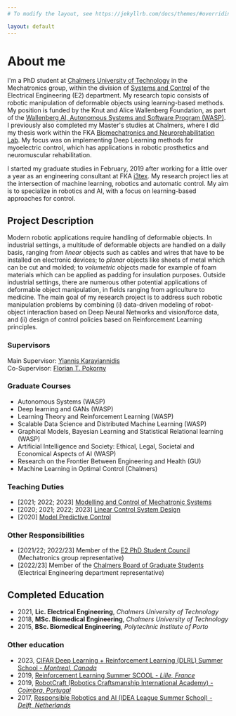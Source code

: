 ```yaml
---
# To modify the layout, see https://jekyllrb.com/docs/themes/#overriding-theme-defaults

layout: default
---
```


# About me

I'm a PhD student at [Chalmers University of Technology](https://www.chalmers.se/en/) in the Mechatronics group, within the division of [Systems and Control](https://www.chalmers.se/en/departments/e2/research/systems-and-control/) of the Electrical Engineering (E2) department. My research topic consists of robotic manipulation of deformable objects using learning-based methods. My position is funded by the Knut and Alice Wallenberg Foundation, as part of the [Wallenberg AI, Autonomous Systems and Software Program (WASP)](https://wasp-sweden.org/). I previously also completed my Master's studies at Chalmers, where I did my thesis work within the FKA [Biomechatronics and Neurorehabilitation Lab](http://www.bnl.chalmers.se/wordpress/). My focus was on implementing Deep Learning methods for myoelectric control, which has applications in robotic prosthetics and neuromuscular rehabilitation.

I started my graduate studies in February, 2019 after working for a little over a year as an engineering consultant at FKA [i3tex](https://www.i3tex.com/). My research project lies at the intersection of machine learning, robotics and automatic control. My aim is to specialize in robotics and AI, with a focus on learning-based approaches for control.

## Project Description

Modern robotic applications require handling of deformable objects. In industrial settings, a multitude of deformable objects are handled on a daily basis, ranging from *linear* objects such as cables and wires that have to be installed on electronic devices; to *planar* objects like sheets of metal which can be cut and molded; to *volumetric* objects made for example of foam materials which can be applied as padding for insulation purposes. Outside industrial settings, there are numerous other potential applications of deformable object manipulation, in fields ranging from agriculture to medicine. The main goal of my research project is to address such robotic manipulation problems by combining (i) data-driven modeling of robot-object interaction based on Deep Neural Networks and vision/force data, and (ii) design of control policies based on Reinforcement Learning principles.

### Supervisors

Main Supervisor: [Yiannis Karayiannidis](https://portal.research.lu.se/en/persons/yiannis-karayiannidis/)<br/>
Co-Supervisor: [Florian T. Pokorny](http://www.csc.kth.se/~fpokorny/)

### Graduate Courses

- Autonomous Systems (WASP)
- Deep learning and GANs (WASP)
- Learning Theory and Reinforcement Learning (WASP)
- Scalable Data Science and Distributed Machine Learning (WASP)
- Graphical Models, Bayesian Learning and Statistical Relational learning (WASP)
- Artificial Intelligence and Society: Ethical, Legal, Societal and Economical Aspects of AI (WASP)
- Research on the Frontier Between Engineering and Health (GU)
- Machine Learning in Optimal Control (Chalmers)

### Teaching Duties

- [2021; 2022; 2023] [Modelling and Control of Mechatronic Systems](https://www.student.chalmers.se/sp/course?course_id=34155)
- [2020; 2021; 2022; 2023] [Linear Control System Design](https://www.student.chalmers.se/sp/course?course_id=33841)
- [2020] [Model Predictive Control](https://www.student.chalmers.se/sp/course?course_id=31022)

### Other Responsibilities

- [2021/22; 2022/23] Member of the [E2 PhD Student Council](https://www.dokt.chs.chalmers.se/e2-phd-council/) (Mechatronics group representative)
- [2022/23] Member of the [Chalmers Board of Graduate Students](https://www.dokt.chs.chalmers.se/board/) (Electrical Engineering department representative)

## Completed Education

- 2021, **Lic. Electrical Engineering**, *Chalmers University of Technology*
- 2018, **MSc. Biomedical Engineering**, *Chalmers University of Technology*
- 2015, **BSc. Biomedical Engineering**, *Polytechnic Institute of Porto*

### Other education

- 2023, [CIFAR Deep Learning + Reinforcement Learning (DLRL) Summer School - *Montreal, Canada*](https://dlrl.ca/)
- 2019, [Reinforcement Learning Summer SCOOL - *Lille, France*](https://rlss.inria.fr/)
- 2019, [RobotCraft (Robotics Craftsmanship International Academy) - *Coimbra, Portugal*](https://robotcraft.ingeniarius.pt/)
- 2017, [Responsible Robotics and AI (IDEA League Summer School) - *Delft, Netherlands*](https://responsiblerobotics.org/event/idea-league-summer-school/)
